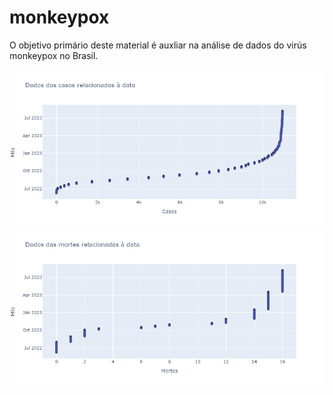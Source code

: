 # monkeypox
O objetivo primário deste material é auxliar na análise de dados do virús monkeypox no Brasil.

<img src="https://github.com/marcello-py/monkey_pox/blob/main/total_cases.png" alt="total_cases">
<img src="https://github.com/marcello-py/monkey_pox/blob/main/total_deaths.png" alt="total_deaths">

